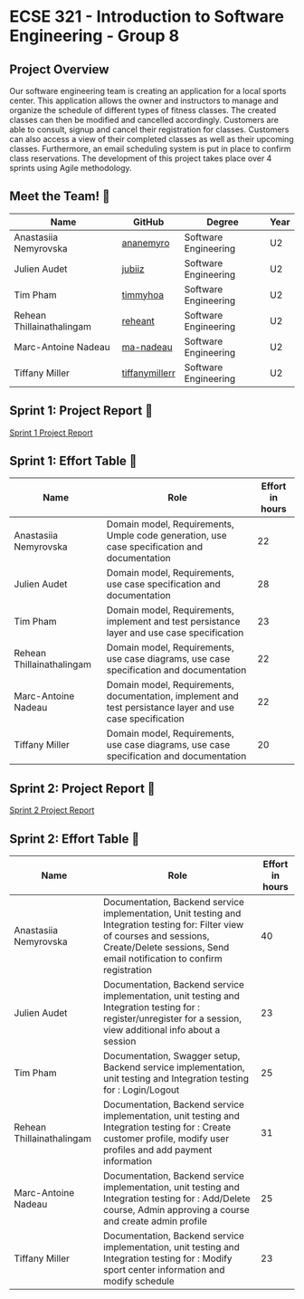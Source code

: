 # ECSE 321 - Introduction to Software Engineering - Group 8

## Project Overview

Our software engineering team is creating an application for a local sports center. This application allows the owner and instructors to manage and organize the schedule of different types of fitness classes. The created classes can then be modified and cancelled accordingly. Customers are able to consult, signup and cancel their registration for classes. 
Customers can also access a view of their completed classes as well as their upcoming classes. Furthermore, an email scheduling system is put in place to confirm class reservations. The development of this project takes place over 4 sprints using Agile methodology. 

## Meet the Team! 👋
| Name | GitHub | Degree | Year
| --- | --- | --- | --- |
| Anastasiia Nemyrovska | [ananemyro](https://github.com/ananemyro) | Software Engineering | U2 |
| Julien Audet | [jubiiz](https://github.com/jubiiz) | Software Engineering | U2 |
|  Tim Pham | [timmyhoa](https://github.com/timmyhoa) | Software Engineering | U2 |
|  Rehean Thillainathalingam | [reheant](https://github.com/reheant) | Software Engineering | U2 |
|  Marc-Antoine Nadeau | [ma-nadeau](https://github.com/ma-nadeau) | Software Engineering | U2 |
| Tiffany Miller | [tiffanymillerr](https://github.com/tiffanymillerr) | Software Engineering | U2 |

## Sprint 1: Project Report 📝 
[Sprint 1 Project Report](../../wiki/Project-Report-Deliverable-1)


## Sprint 1: Effort Table 💪
| Name | Role | Effort in hours |
| --- | --- | --- |
| Anastasiia Nemyrovska | Domain model, Requirements, Umple code generation, use case specification and documentation  | 22 |
| Julien Audet | Domain model, Requirements, use case specification and documentation | 28 |
|  Tim Pham | Domain model, Requirements, implement and test persistance layer and use case specification | 23 | 
|  Rehean Thillainathalingam | Domain model, Requirements, use case diagrams, use case specification and documentation | 22 |
|  Marc-Antoine Nadeau | Domain model, Requirements, documentation, implement and test persistance layer and use case specification| 22 |
| Tiffany Miller | Domain model, Requirements, use case diagrams, use case specification and documentation | 20 | 

## Sprint 2: Project Report 📝 
[Sprint 2 Project Report](../../wiki/Project-Report-Deliverable-2)


## Sprint 2: Effort Table 💪
| Name | Role | Effort in hours |
| --- | --- | --- |
| Anastasiia Nemyrovska | Documentation, Backend service implementation, Unit testing and Integration testing for: Filter view of courses and sessions, Create/Delete sessions, Send email notification to confirm registration  | 40 |
| Julien Audet | Documentation, Backend service implementation, unit testing and Integration testing for : register/unregister for a session, view additional info about a session | 23 |
|  Tim Pham | Documentation, Swagger setup, Backend service implementation, unit testing and Integration testing for : Login/Logout | 25 | 
|  Rehean Thillainathalingam | Documentation, Backend service implementation, unit testing and Integration testing for : Create customer profile, modify user profiles and add payment information | 31 |
|  Marc-Antoine Nadeau | Documentation, Backend service implementation, unit testing and Integration testing for : Add/Delete course, Admin approving a course and create admin profile| 25 |
| Tiffany Miller | Documentation, Backend service implementation, unit testing and Integration testing for : Modify sport center information and modify schedule | 23 | 
